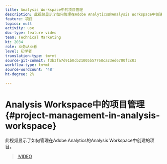 ```yaml
---
title: Analysis Workspace中的项目管理
description: 此视频显示了如何管理在Adobe Analytics的Analysis Workspace中创建的项目。
feature: 项目
topics: null
activity: use
doc-type: feature video
team: Technical Marketing
kt: 2034
role: 业务从业者
level: 初学者
translation-type: tm+mt
source-git-commit: f3b3fa7d91b0cb21005b57768ca23ed6700fcc03
workflow-type: tm+mt
source-wordcount: '48'
ht-degree: 2%

---
```



# Analysis Workspace中的项目管理{#project-management-in-analysis-workspace}

此视频显示了如何管理在Adobe Analytics的Analysis Workspace中创建的项目。

>[!VIDEO](https://video.tv.adobe.com/v/24035/?quality=12)
